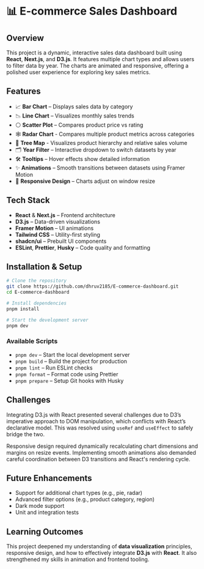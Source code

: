 # 📊 E-commerce Sales Dashboard

## Overview

This project is a dynamic, interactive sales data dashboard built using **React**, **Next.js**, and **D3.js**. It features multiple chart types and allows users to filter data by year. The charts are animated and responsive, offering a polished user experience for exploring key sales metrics.

## Features

- 📈 **Bar Chart** – Displays sales data by category  
- 📉 **Line Chart** – Visualizes monthly sales trends  
- ⚪ **Scatter Plot** – Compares product price vs rating
- 🕸️ **Radar Chart** - Compares multiple product metrics across categories
- 🌳 **Tree Map** - Visualizes product hierarchy and relative sales volume
- 🗂️ **Year Filter** – Interactive dropdown to switch datasets by year  
- 🛠️ **Tooltips** – Hover effects show detailed information  
- ✨ **Animations** – Smooth transitions between datasets using Framer Motion  
- 📱 **Responsive Design** – Charts adjust on window resize

## Tech Stack

- **React** & **Next.js** – Frontend architecture  
- **D3.js** – Data-driven visualizations  
- **Framer Motion** – UI animations  
- **Tailwind CSS** – Utility-first styling  
- **shadcn/ui** – Prebuilt UI components  
- **ESLint**, **Prettier**, **Husky** – Code quality and formatting

## Installation & Setup

```bash
# Clone the repository
git clone https://github.com/dhruv2185/E-commerce-dashboard.git
cd E-commerce-dashboard

# Install dependencies
pnpm install

# Start the development server
pnpm dev
```

### Available Scripts

- `pnpm dev` – Start the local development server  
- `pnpm build` – Build the project for production  
- `pnpm lint` – Run ESLint checks  
- `pnpm format` – Format code using Prettier  
- `pnpm prepare` – Setup Git hooks with Husky

## Challenges

Integrating D3.js with React presented several challenges due to D3’s imperative approach to DOM manipulation, which conflicts with React’s declarative model. This was resolved using `useRef` and `useEffect` to safely bridge the two.

Responsive design required dynamically recalculating chart dimensions and margins on resize events. Implementing smooth animations also demanded careful coordination between D3 transitions and React's rendering cycle.

## Future Enhancements

- Support for additional chart types (e.g., pie, radar)  
- Advanced filter options (e.g., product category, region)  
- Dark mode support  
- Unit and integration tests  

## Learning Outcomes

This project deepened my understanding of **data visualization** principles, responsive design, and how to effectively integrate **D3.js** with **React**. It also strengthened my skills in animation and frontend tooling.
